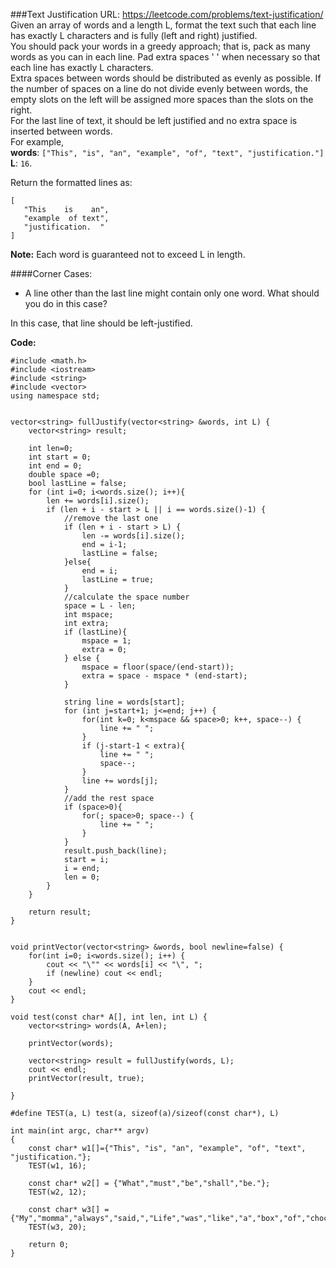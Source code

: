 ###Text Justification
URL: https://leetcode.com/problems/text-justification/</br>
Given an array of words and a length L, format the text such that each line has exactly L characters and is fully (left and right) justified.</br>
You should pack your words in a greedy approach; that is, pack as many words as you can in each line. Pad extra spaces ' ' when necessary so that each line has exactly L characters.</br>
Extra spaces between words should be distributed as evenly as possible. If the number of spaces on a line do not divide evenly between words, the empty slots on the left will be assigned more spaces than the slots on the right.</br>
For the last line of text, it should be left justified and no extra space is inserted between words.</br>
For example,</br>
__words__: `["This", "is", "an", "example", "of", "text", "justification."]`</br>
__L__: `16`.

Return the formatted lines as:

	[
	   "This    is    an",
	   "example  of text",
	   "justification.  "
	]

__Note:__ Each word is guaranteed not to exceed L in length.

####Corner Cases:

- A line other than the last line might contain only one word. What should you do in this case?

In this case, that line should be left-justified.

__Code:__

	#include <math.h>
	#include <iostream>
	#include <string>
	#include <vector>
	using namespace std;


	vector<string> fullJustify(vector<string> &words, int L) {
	    vector<string> result;
	    
	    int len=0;
	    int start = 0;
	    int end = 0;
	    double space =0;
	    bool lastLine = false;
	    for (int i=0; i<words.size(); i++){
	        len += words[i].size();
	        if (len + i - start > L || i == words.size()-1) {
	            //remove the last one
	            if (len + i - start > L) {  
	                len -= words[i].size();
	                end = i-1;
	                lastLine = false;
	            }else{
	                end = i;
	                lastLine = true;
	            }
	            //calculate the space number
	            space = L - len;
	            int mspace;
	            int extra;
	            if (lastLine){
	                mspace = 1;
	                extra = 0;
	            } else {
	                mspace = floor(space/(end-start));
	                extra = space - mspace * (end-start);
	            }

	            string line = words[start];
	            for (int j=start+1; j<=end; j++) {
	                for(int k=0; k<mspace && space>0; k++, space--) {
	                    line += " ";
	                }   
	                if (j-start-1 < extra){
	                    line += " ";
	                    space--;
	                } 
	                line += words[j];
	            }
	            //add the rest space
	            if (space>0){
	                for(; space>0; space--) {
	                    line += " ";
	                }
	            }
	            result.push_back(line);
	            start = i;
	            i = end;
	            len = 0;
	        } 
	    }

	    return result;
	}


	void printVector(vector<string> &words, bool newline=false) {
	    for(int i=0; i<words.size(); i++) {
	        cout << "\"" << words[i] << "\", ";
	        if (newline) cout << endl; 
	    }
	    cout << endl;
	}

	void test(const char* A[], int len, int L) {
	    vector<string> words(A, A+len);

	    printVector(words);

	    vector<string> result = fullJustify(words, L);
	    cout << endl;
	    printVector(result, true);

	}

	#define TEST(a, L) test(a, sizeof(a)/sizeof(const char*), L)

	int main(int argc, char** argv)
	{
	    const char* w1[]={"This", "is", "an", "example", "of", "text", "justification."};
	    TEST(w1, 16);    

	    const char* w2[] = {"What","must","be","shall","be."}; 
	    TEST(w2, 12);
	    
	    const char* w3[] = {"My","momma","always","said,","Life","was","like","a","box","of","chocolates.","You","never","know","what","you're","gonna","get."};
	    TEST(w3, 20);

	    return 0;
	}